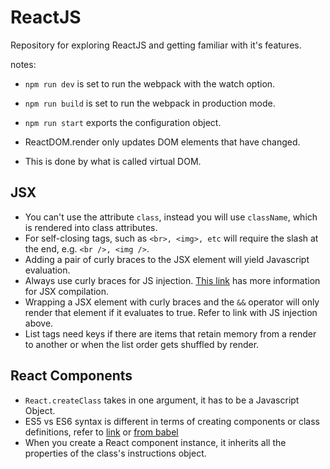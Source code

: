 # ReactJSRepository for exploring ReactJS and getting familiar with it's features.notes:- ```npm run dev``` is set to run the webpack with the watch option.- ```npm run build``` is set to run the webpack in production mode.- ```npm run start``` exports the configuration object.- ReactDOM.render only updates DOM elements that have changed.- This is done by what is called virtual DOM.## JSX- You can't use the attribute `class`, instead you will use `className`, which is rendered into class attributes.- For self-closing tags, such as `<br>, <img>, etc` will require the slash at the end, e.g. `<br />, <img />`.- Adding a pair of curly braces to the JSX element will yield Javascript evaluation.- Always use curly braces for JS injection. [This link](https://facebook.github.io/react/docs/jsx-in-depth.html) has more information for JSX compilation.- Wrapping a JSX element with curly braces and the `&&` operator will only render that element if it evaluates to true. Refer to link with JS injection above.- List tags need keys if there are items that retain memory from a render to another or when the list order gets shuffled by render.## React Components- `React.createClass` takes in one argument, it has to be a Javascript Object.- ES5 vs ES6 syntax is different in terms of creating components or class definitions, refer to [link](https://blog.risingstack.com/the-react-way-getting-started-tutorial/) or [from babel](https://babeljs.io/blog/2015/06/07/react-on-es6-plus)- When you create a React component instance, it inherits all the properties of the class's instructions object.